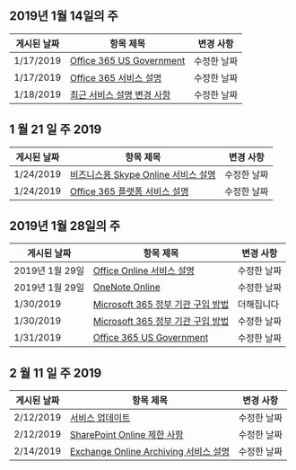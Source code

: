 <!-- This file is generated automatically each week. Changes made to this file will be overwritten.-->




## <a name="week-of-january-14-2019"></a>2019년 1월 14일의 주


| 게시된 날짜 |항목 제목 | 변경 사항 |
|------|------------|--------|
| 1/17/2019 | [Office 365 US Government](/Office365/ServiceDescriptions/office-365-platform-service-description/office-365-us-government/office-365-us-government) | 수정한 날짜 |
| 1/17/2019 | [Office 365 서비스 설명](/Office365/ServiceDescriptions/office-365-service-descriptions-technet-library) | 수정한 날짜 |
| 1/18/2019 | [최근 서비스 설명 변경 사항](/Office365/ServiceDescriptions/recent-service-descriptions-changes) | 수정한 날짜 |


## <a name="week-of-january-21-2019"></a>1 월 21 일 주 2019


| 게시된 날짜 |항목 제목 | 변경 사항 |
|------|------------|--------|
| 1/24/2019 | [비즈니스용 Skype Online 서비스 설명](/Office365/ServiceDescriptions/skype-for-business-online-service-description/skype-for-business-online-service-description) | 수정한 날짜 |
| 1/24/2019 | [Office 365 플랫폼 서비스 설명](/Office365/ServiceDescriptions/office-365-platform-service-description/office-365-platform-service-description) | 수정한 날짜 |


## <a name="week-of-january-28-2019"></a>2019년 1월 28일의 주


| 게시된 날짜 |항목 제목 | 변경 사항 |
|------|------------|--------|
| 2019년 1월 29일 | [Office Online 서비스 설명](/Office365/ServiceDescriptions/office-online-service-description/office-online-service-description) | 수정한 날짜 |
| 2019년 1월 29일 | [OneNote Online](/Office365/ServiceDescriptions/office-online-service-description/onenote-online) | 수정한 날짜 |
| 1/30/2019 | [Microsoft 365 정부 기관 구입 방법](/Office365/ServiceDescriptions/office-365-platform-service-description/office-365-us-government/microsoft-365-government-how-to-buy) | 더해집니다 |
| 1/30/2019 | [Microsoft 365 정부 기관 구입 방법](/Office365/ServiceDescriptions/office-365-platform-service-description/office-365-us-government/microsoft-365-government-how-to-buy) | 수정한 날짜 |
| 1/31/2019 | [Office 365 US Government](/Office365/ServiceDescriptions/office-365-platform-service-description/office-365-us-government/office-365-us-government) | 수정한 날짜 |


## <a name="week-of-february-11-2019"></a>2 월 11 일 주 2019


| 게시된 날짜 |항목 제목 | 변경 사항 |
|------|------------|--------|
| 2/12/2019 | [서비스 업데이트](/Office365/ServiceDescriptions/office-365-platform-service-description/service-updates) | 수정한 날짜 |
| 2/12/2019 | [SharePoint Online 제한 사항](/Office365/ServiceDescriptions/sharepoint-online-service-description/sharepoint-online-limits) | 수정한 날짜 |
| 2/14/2019 | [Exchange Online Archiving 서비스 설명](/Office365/ServiceDescriptions/exchange-online-archiving-service-description/exchange-online-archiving-service-description) | 수정한 날짜 |
